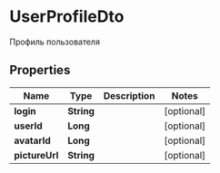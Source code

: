 

# UserProfileDto

Профиль пользователя

## Properties

| Name | Type | Description | Notes |
|------------ | ------------- | ------------- | -------------|
|**login** | **String** |  |  [optional] |
|**userId** | **Long** |  |  [optional] |
|**avatarId** | **Long** |  |  [optional] |
|**pictureUrl** | **String** |  |  [optional] |




